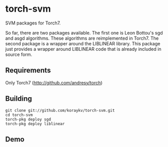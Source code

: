 torch-svm
=========

SVM packages for Torch7.

So far, there are two packages available. The first one is Leon Bottou's sgd and asgd algorithms.
These algorithms are reimplemented in Torch7. The second package is a wrapper around the LIBLINEAR
library. This package just provides a wrapper around LIBLINEAR code that is already included in
source form.

Requirements
------------

Only Torch7 (http://github.com/andresy/torch)

Building
--------

```
git clone git://github.com/koraykv/torch-svm.git
cd torch-svm
torch-pkg deploy sgd
torch-pkg deploy liblinear
```

Demo
----


